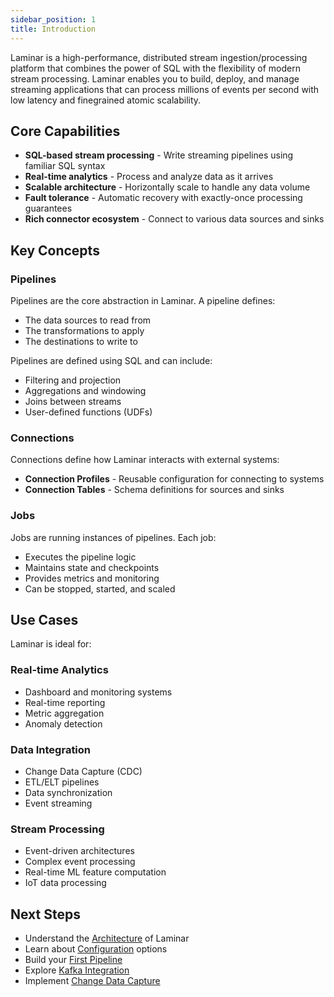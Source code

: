 ```yaml
---
sidebar_position: 1
title: Introduction
---
```


Laminar is a high-performance, distributed stream ingestion/processing platform that combines the power of SQL with the
flexibility of modern stream processing. Laminar enables you to build, deploy, and manage
streaming applications that can process millions of events per second with low latency and finegrained atomic scalability.

## Core Capabilities

- **SQL-based stream processing** - Write streaming pipelines using familiar SQL syntax
- **Real-time analytics** - Process and analyze data as it arrives
- **Scalable architecture** - Horizontally scale to handle any data volume
- **Fault tolerance** - Automatic recovery with exactly-once processing guarantees
- **Rich connector ecosystem** - Connect to various data sources and sinks

## Key Concepts

### Pipelines

Pipelines are the core abstraction in Laminar. A pipeline defines:

- The data sources to read from
- The transformations to apply
- The destinations to write to

Pipelines are defined using SQL and can include:

- Filtering and projection
- Aggregations and windowing
- Joins between streams
- User-defined functions (UDFs)

### Connections

Connections define how Laminar interacts with external systems:

- **Connection Profiles** - Reusable configuration for connecting to systems
- **Connection Tables** - Schema definitions for sources and sinks

### Jobs

Jobs are running instances of pipelines. Each job:

- Executes the pipeline logic
- Maintains state and checkpoints
- Provides metrics and monitoring
- Can be stopped, started, and scaled

## Use Cases

Laminar is ideal for:

### Real-time Analytics

- Dashboard and monitoring systems
- Real-time reporting
- Metric aggregation
- Anomaly detection

### Data Integration

- Change Data Capture (CDC)
- ETL/ELT pipelines
- Data synchronization
- Event streaming

### Stream Processing

- Event-driven architectures
- Complex event processing
- Real-time ML feature computation
- IoT data processing

## Next Steps

- Understand the [Architecture](./architecture) of Laminar
- Learn about [Configuration](./configuration) options
- Build your [First Pipeline](../tutorials/first-pipeline)
- Explore [Kafka Integration](../tutorials/kafka)
- Implement [Change Data Capture](../tutorials/cdc)